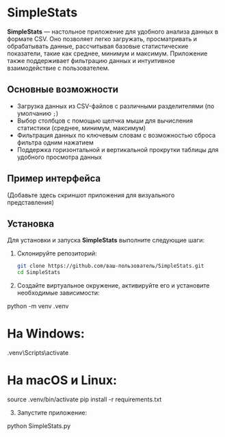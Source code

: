 # SimpleStats

**SimpleStats** — настольное приложение для удобного анализа данных в формате CSV. Оно позволяет легко загружать, просматривать и обрабатывать данные, рассчитывая базовые статистические показатели, такие как среднее, минимум и максимум. Приложение также поддерживает фильтрацию данных и интуитивное взаимодействие с пользователем.

## Основные возможности

- Загрузка данных из CSV-файлов с различными разделителями (по умолчанию `;`)
- Выбор столбцов с помощью щелчка мыши для вычисления статистики (среднее, минимум, максимум)
- Фильтрация данных по ключевым словам с возможностью сброса фильтра одним нажатием
- Поддержка горизонтальной и вертикальной прокрутки таблицы для удобного просмотра данных

## Пример интерфейса

(Добавьте здесь скриншот приложения для визуального представления)

## Установка

Для установки и запуска **SimpleStats** выполните следующие шаги:

1. Склонируйте репозиторий:

   ```bash
   git clone https://github.com/ваш-пользователь/SimpleStats.git
   cd SimpleStats
2. Создайте виртуальное окружение, активируйте его и установите необходимые зависимости:

python -m venv .venv

# На Windows:
.venv\Scripts\activate
# На macOS и Linux:
source .venv/bin/activate
pip install -r requirements.txt

3. Запустите приложение:

python SimpleStats.py

